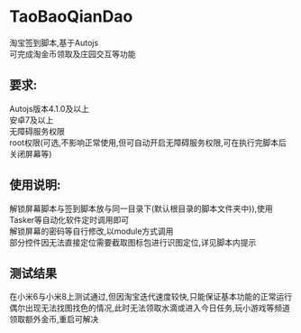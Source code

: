 # TaoBaoQianDao
淘宝签到脚本,基于Autojs<br>
可完成淘金币领取及庄园交互等功能<br>

## 要求:
Autojs版本4.1.0及以上<br>
安卓7及以上<br>
无障碍服务权限<br>
root权限(可选,不影响正常使用,但可自动开启无障碍服务权限,可在执行完脚本后关闭屏幕等)<br>

## 使用说明:
解锁屏幕脚本与签到脚本放与同一目录下(默认根目录的脚本文件夹中)),使用Tasker等自动化软件定时调用即可<br>
解锁屏幕的密码等自行修改,以module方式调用<br>
部分控件因无法直接定位需要截取图标包进行识图定位,详见脚本内提示<br>

## 测试结果
在小米6与小米8上测试通过,但因淘宝迭代速度较快,只能保证基本功能的正常运行<br>
偶尔出现无法找图找色的情况,此时无法领取水滴或进入今日任务,玩小游戏等频道领取额外金币,重启可解决<br>


